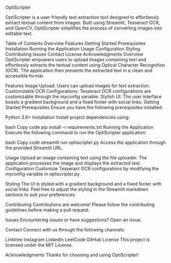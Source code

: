 OptiScripter

OptiScripter is a user-friendly text extraction tool designed to effortlessly extract textual content from images. Built using Streamlit, Tesseract OCR, and OpenCV, OptiScripter simplifies the process of converting images into editable text.

Table of Contents
Overview
Features
Getting Started
Prerequisites
Installation
Running the Application
Usage
Configuration
Styling
Contributing
Issues
Contact
License
Acknowledgments
Overview
OptiScripter empowers users to upload images containing text and effortlessly extracts the textual content using Optical Character Recognition (OCR). The application then presents the extracted text in a clean and accessible format.

Features
Image Upload: Users can upload images for text extraction.
Customizable OCR Configurations: Tesseract OCR configurations are customizable through the myconfig variable.
Stylish UI: The user interface boasts a gradient background and a fixed footer with social links.
Getting Started
Prerequisites
Ensure you have the following prerequisites installed:

Python 3.6+
Installation
Install project dependencies using:

bash
Copy code
pip install -r requirements.txt
Running the Application
Execute the following command to run the OptiScripter application:

bash
Copy code
streamlit run optiscripter.py
Access the application through the provided Streamlit URL.

Usage
Upload an image containing text using the file uploader.
The application processes the image and displays the extracted text.
Configuration
Customize Tesseract OCR configurations by modifying the myconfig variable in optiscripter.py.

Styling
The UI is styled with a gradient background and a fixed footer with social links. Feel free to adjust the styling in the Streamlit markdown sections to suit your preferences.

Contributing
Contributions are welcome! Please follow the contributing guidelines before making a pull request.

Issues
Encountering issues or have suggestions? Open an issue.

Contact
Connect with us through the following channels:

Linktree
Instagram
LinkedIn
LeetCode
GitHub
License
This project is licensed under the MIT License.

Acknowledgments
Thanks for choosing and using OptiScripter!

